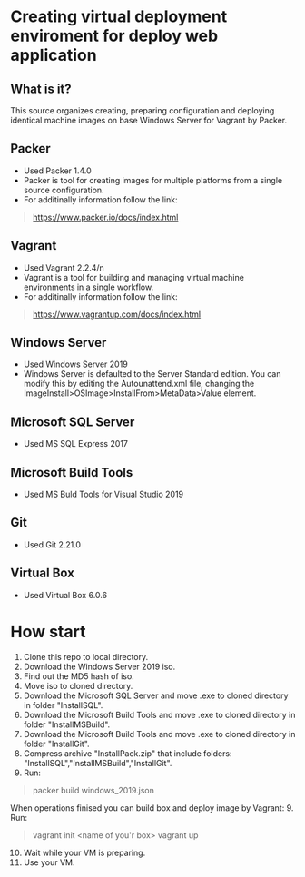 # Creating virtual deployment enviroment for deploy web application
## What is it?
This source organizes creating, preparing configuration and deploying identical machine images on base Windows Server for Vagrant by Packer.

## Packer
* Used Packer 1.4.0
*  Packer is tool for creating images for multiple platforms from a single source configuration. 
*  For additinally information follow the link:
>https://www.packer.io/docs/index.html

## Vagrant
* Used Vagrant 2.2.4/n
* Vagrant is a tool for building and managing virtual machine environments in a single workflow.
* For additinally information follow the link:
>https://www.vagrantup.com/docs/index.html

## Windows Server
* Used Windows Server 2019
* Windows Server is defaulted to the Server Standard edition. You can modify this by editing the Autounattend.xml file, changing the ImageInstall>OSImage>InstallFrom>MetaData>Value element.

## Microsoft SQL Server
* Used MS SQL Express 2017

## Microsoft Build Tools
* Used MS Buld Tools for Visual Studio 2019

## Git
* Used Git 2.21.0

## Virtual Box
* Used Virtual Box 6.0.6

# How start
1. Clone this repo to local directory.
2. Download the Windows Server 2019 iso.
3. Find out the MD5 hash of iso.
4. Move iso to cloned directory.
5. Download the Microsoft SQL Server and move .exe to cloned directory in folder "InstallSQL".
6. Download the Microsoft Build Tools and move .exe to cloned directory in folder "InstallMSBuild".
7. Download the Microsoft Build Tools and move .exe to cloned directory in folder "InstallGit".
8. Compress archive "InstallPack.zip" that include folders: "InstallSQL","InstallMSBuild","InstallGit". 
8. Run:

 >packer build windows_2019.json

When operations finised you can build box and deploy image by Vagrant:
9. Run:

 > vagrant init <name of you'r box>
 > vagrant up

10. Wait while your VM is preparing.
11. Use your VM.
